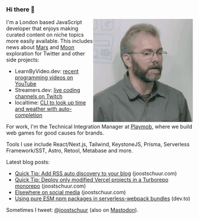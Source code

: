 ### Hi there 👋

<img align="right" alt="Me in an actual meeting that one time" src="https://raw.githubusercontent.com/jschuur/jschuur/master/joost_nonono.gif">

I'm a London based JavaScript developer that enjoys making curated content on niche topics more easily available. This includes news about [Mars](http://twitter.com/martiansoil) and [Moon](https://twitter.com/lunarsoil) exploration for Twitter and other side projects:

* LearnByVideo.dev: [recent programming videos on YouTube](https://learnbyvideo.dev)
* Streamers.dev: [live coding channels on Twitch](https://streamers.dev)
* localtime: [CLI to look up time and weather with auto-completion](https://www.npmjs.com/package/localtime-cli)

For work, I'm the Technical Integration Manager at [Playmob](https://playmob.com), where we build web games for good causes for brands.

Tools I use include React/Next.js, Tailwind, KeystoneJS, Prisma, Serverless Framework/SST, Astro, Retool, Metabase and more.

Latest blog posts:

* [Quick Tip: Add RSS auto discovery to your blog](https://www.joostschuur.com/blog/quick-tip-add-rss-auto-discovery-to-your-blog) (joostschuur.com)
* [Quick Tip: Deploy only modified Vercel projects in a Turborepo monorepo](http://localhost:3000/blog/quick-tip-deploy-only-modified-vercel-projects-in-a-turborepo-onorepo) (joostschuur.com)
* [Elsewhere on social media](https://www.joostschuur.com/blog/elsewhere-on-social-media) (joostschuur.com)
* [Using pure ESM npm packages in serverless-webpack bundles](https://dev.to/joostschuur/using-pure-esm-npm-packages-in-serverless-webpack-bundles-apd) (dev.to)

Sometimes I tweet: [@joostschuur](https://twitter.com/joostschuur) (also on [Mastodon](https://mastodon.social/@joostschuur)).
